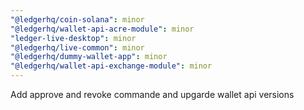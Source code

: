 ```yaml
---
"@ledgerhq/coin-solana": minor
"@ledgerhq/wallet-api-acre-module": minor
"ledger-live-desktop": minor
"@ledgerhq/live-common": minor
"@ledgerhq/dummy-wallet-app": minor
"@ledgerhq/wallet-api-exchange-module": minor
---
```


Add approve and revoke commande and upgarde wallet api versions
